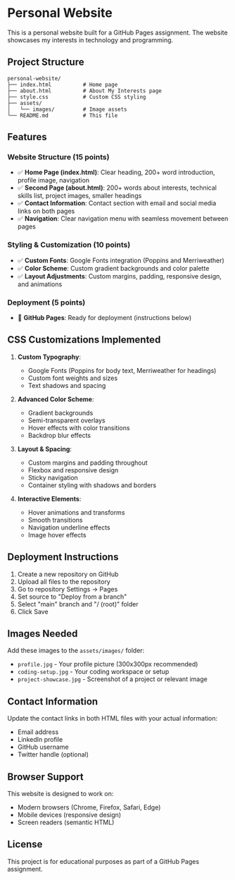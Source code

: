 # Personal Website

This is a personal website built for a GitHub Pages assignment. The website showcases my interests in technology and programming.

## Project Structure

```
personal-website/
├── index.html          # Home page
├── about.html          # About My Interests page
├── style.css           # Custom CSS styling
├── assets/
│   └── images/         # Image assets
└── README.md           # This file
```

## Features

### Website Structure (15 points)
- ✅ **Home Page (index.html)**: Clear heading, 200+ word introduction, profile image, navigation
- ✅ **Second Page (about.html)**: 200+ words about interests, technical skills list, project images, smaller headings
- ✅ **Contact Information**: Contact section with email and social media links on both pages
- ✅ **Navigation**: Clear navigation menu with seamless movement between pages

### Styling & Customization (10 points)
- ✅ **Custom Fonts**: Google Fonts integration (Poppins and Merriweather)
- ✅ **Color Scheme**: Custom gradient backgrounds and color palette
- ✅ **Layout Adjustments**: Custom margins, padding, responsive design, and animations

### Deployment (5 points)
- 🔄 **GitHub Pages**: Ready for deployment (instructions below)

## CSS Customizations Implemented

1. **Custom Typography**: 
   - Google Fonts (Poppins for body text, Merriweather for headings)
   - Custom font weights and sizes
   - Text shadows and spacing

2. **Advanced Color Scheme**:
   - Gradient backgrounds
   - Semi-transparent overlays
   - Hover effects with color transitions
   - Backdrop blur effects

3. **Layout & Spacing**:
   - Custom margins and padding throughout
   - Flexbox and responsive design
   - Sticky navigation
   - Container styling with shadows and borders

4. **Interactive Elements**:
   - Hover animations and transforms
   - Smooth transitions
   - Navigation underline effects
   - Image hover effects

## Deployment Instructions

1. Create a new repository on GitHub
2. Upload all files to the repository
3. Go to repository Settings → Pages
4. Set source to "Deploy from a branch"
5. Select "main" branch and "/ (root)" folder
6. Click Save

## Images Needed

Add these images to the `assets/images/` folder:
- `profile.jpg` - Your profile picture (300x300px recommended)
- `coding-setup.jpg` - Your coding workspace or setup
- `project-showcase.jpg` - Screenshot of a project or relevant image

## Contact Information

Update the contact links in both HTML files with your actual information:
- Email address
- LinkedIn profile
- GitHub username
- Twitter handle (optional)

## Browser Support

This website is designed to work on:
- Modern browsers (Chrome, Firefox, Safari, Edge)
- Mobile devices (responsive design)
- Screen readers (semantic HTML)

## License

This project is for educational purposes as part of a GitHub Pages assignment.